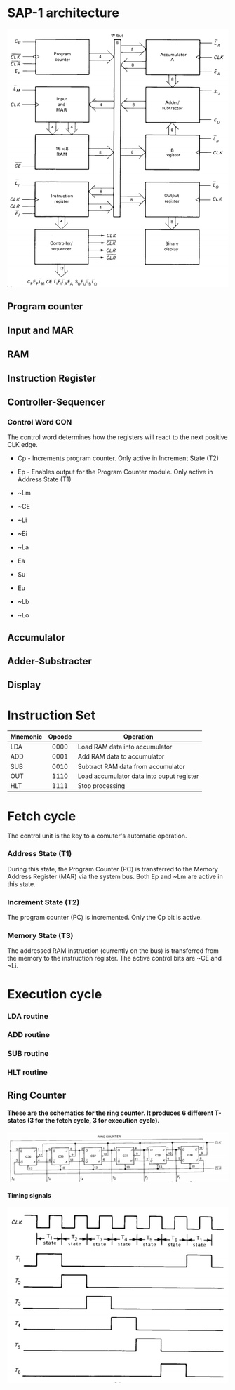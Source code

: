 # SAP-1 architecture
![SAP1 Architecture](img/sap1_architecture.PNG "SAP1 architecture")

## Program counter

## Input and MAR

## RAM

## Instruction Register

## Controller-Sequencer
### Control Word CON
The control word determines how the registers will react to the next positive CLK edge.

* Cp - Increments program counter. Only active in Increment State (T2)
* Ep - Enables output for the Program Counter module. Only active in Address State (T1)
* ~Lm
* ~CE

* ~Li
* ~Ei
* ~La
* Ea

* Su
* Eu
* ~Lb
* ~Lo

## Accumulator

## Adder-Substracter

## Display

# Instruction Set
| Mnemonic      | Opcode           | Operation  |
| ------------- |:----------------:| ---------- |
| LDA           | 0000              | Load RAM data into accumulator |
| ADD           | 0001              | Add RAM data to accumulator |
| SUB           | 0010              | Subtract RAM data from accumulator |
| OUT           | 1110              | Load accumulator data into ouput register |
| HLT           | 1111              | Stop processing |

# Fetch cycle
The control unit is the key to a comuter's automatic operation.

### Address State (T1)
During this state, the Program Counter (PC) is transferred to the Memory Address Register (MAR) via the system bus. Both Ep and ~Lm are active in this state.

### Increment State (T2)
The program counter (PC) is incremented. Only the Cp bit is active.

### Memory State (T3)
The addressed RAM instruction (currently on the bus) is transferred from the memory to the instruction register. The active control bits are ~CE and ~Li.

# Execution cycle
### LDA routine
### ADD routine
### SUB routine
### HLT routine

## Ring Counter
#### These are the schematics for the ring counter. It produces 6 different T-states (3 for the fetch cycle, 3 for execution cycle).
![Schematics](img/ring_counter_2.PNG "Ring counter schematics")


#### Timing signals
![Timing signals](img/ring_counter.PNG "Timing signals")
